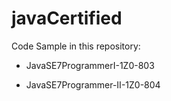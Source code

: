 # javaCertified

Code Sample in this repository:

- JavaSE7ProgrammerI-1Z0-803

- JavaSE7Programmer-II-1Z0-804


